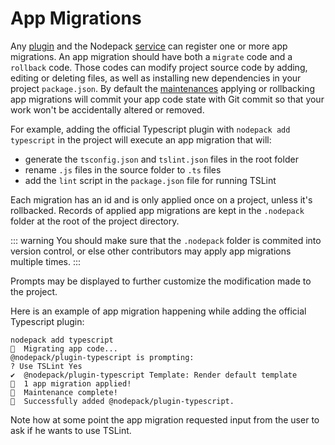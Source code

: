 # App Migrations

Any [plugin](./plugins.md) and the Nodepack [service](./service.md) can register one or more app migrations. An app migration should have both a `migrate` code and a `rollback` code. Those codes can modify project source code by adding, editing or deleting files, as well as installing new dependencies in your project `package.json`. By default the [maintenances](./maintenance.md) applying or rollbacking app migrations will commit your app code state with Git commit so that your work won't be accidentally altered or removed.

For example, adding the official Typescript plugin with `nodepack add typescript` in the project will execute an app migration that will:

- generate the `tsconfig.json` and `tslint.json` files in the root folder
- rename `.js` files in the source folder to `.ts` files
- add the `lint` script in the `package.json` file for running TSLint

Each migration has an id and is only applied once on a project, unless it's rollbacked. Records of applied app migrations are kept in the `.nodepack` folder at the root of the project directory.

::: warning
You should make sure that the `.nodepack` folder is commited into version control, or else other contributors may apply app migrations multiple times.
:::

Prompts may be displayed to further customize the modification made to the project.

Here is an example of app migration happening while adding the official Typescript plugin:

```
nodepack add typescript
🚀  Migrating app code...
@nodepack/plugin-typescript is prompting:
? Use TSLint Yes
✔️  @nodepack/plugin-typescript Template: Render default template
📝  1 app migration applied!
🔧  Maintenance complete!
🎉  Successfully added @nodepack/plugin-typescript.
```

Note how at some point the app migration requested input from the user to ask if he wants to use TSLint.
